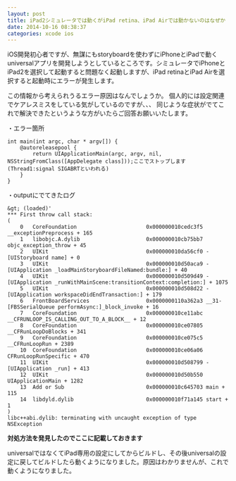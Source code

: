 ```yaml
---
layout: post
title: iPad2シミュレータでは動くがiPad retina、iPad Airでは動かないのはなぜか
date: 2014-10-16 08:38:37
categories: xcode ios
---
```

<p>iOS開発初心者ですが、無謀にもstoryboardを使わずにiPhoneとiPadで動くuniversalアプリを開発しようとしているところです。シミュレータでiPhoneとiPad2を選択して起動すると問題なく起動しますが、iPad retinaとiPad Airを選択すると起動時にエラーが発生します。</p>

<p>この情報から考えられうるエラー原因はなんでしょうか。
個人的には設定関連でケアレスミスをしている気がしているのですが、、、
同じような症状がでてこれで解決できたというような方がいたらご回答お願いいたします。</p>

<p>・エラー箇所</p>

```
int main(int argc, char * argv[]) {
    @autoreleasepool {
        return UIApplicationMain(argc, argv, nil, NSStringFromClass([AppDelegate class]));ここでストップします(Thread1:signal SIGABRTといわれる)
    }
}
```

<p>・outputにでてきたログ</p>

```
&gt; (loaded)'
*** First throw call stack:
(
    0   CoreFoundation                      0x000000010cedc3f5 __exceptionPreprocess + 165
    1   libobjc.A.dylib                     0x000000010cb75bb7 objc_exception_throw + 45
    2   UIKit                               0x000000010da56cf0 -[UIStoryboard name] + 0
    3   UIKit                               0x000000010d50aca9 -[UIApplication _loadMainStoryboardFileNamed:bundle:] + 40
    4   UIKit                               0x000000010d509d49 -[UIApplication _runWithMainScene:transitionContext:completion:] + 1075
    5   UIKit                               0x000000010d508d22 -[UIApplication workspaceDidEndTransaction:] + 179
    6   FrontBoardServices                  0x0000000110a362a3 __31-[FBSSerialQueue performAsync:]_block_invoke + 16
    7   CoreFoundation                      0x000000010ce11abc __CFRUNLOOP_IS_CALLING_OUT_TO_A_BLOCK__ + 12
    8   CoreFoundation                      0x000000010ce07805 __CFRunLoopDoBlocks + 341
    9   CoreFoundation                      0x000000010ce075c5 __CFRunLoopRun + 2389
    10  CoreFoundation                      0x000000010ce06a06 CFRunLoopRunSpecific + 470
    11  UIKit                               0x000000010d508799 -[UIApplication _run] + 413
    12  UIKit                               0x000000010d50b550 UIApplicationMain + 1282
    13  Add or Sub                          0x000000010c645703 main + 115
    14  libdyld.dylib                       0x000000010f71a145 start + 1
)
libc++abi.dylib: terminating with uncaught exception of type NSException
```

<p><strong>対処方法を発見したのでここに記載しておきます</strong></p>

<p>universalではなくてiPad専用の設定にしてからビルドし、その後universalの設定に戻してビルドしたら動くようになりました。原因はわかりませんが、これで動くようになりました。</p>
